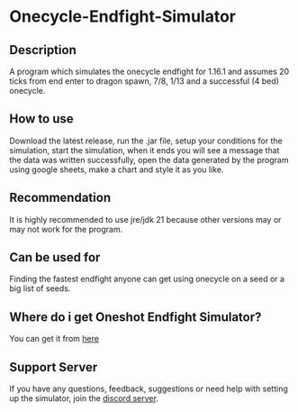# Onecycle-Endfight-Simulator
 
## Description 
A program which simulates the onecycle endfight for 1.16.1 and assumes 20 ticks from end enter to dragon spawn, 7/8, 1/13 and a successful (4 bed) onecycle.

## How to use
Download the latest release, run the .jar file, setup your conditions for the simulation, start the simulation, when it ends you will see a message that the data was written successfully, open the data generated by the program using google sheets, make a chart and style it as you like.

## Recommendation
It is highly recommended to use jre/jdk 21 because other versions may or may not work for the program.

## Can be used for
Finding the fastest endfight anyone can get using onecycle on a seed or a big list of seeds.

## Where do i get Oneshot Endfight Simulator?
You can get it from [here](https://github.com/Crystal15118/Oneshot-Endfight-Simulator)

## Support Server
If you have any questions, feedback, suggestions or need help with setting up the simulator, join the [discord server](https://discord.gg/c7zQkd2bcy).
